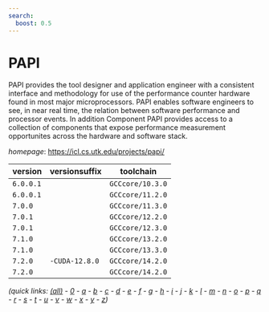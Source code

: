 ```yaml
---
search:
  boost: 0.5
---
```

# PAPI

PAPI provides the tool designer and application engineer with a consistent  interface and methodology for use of the performance counter hardware found  in most major microprocessors. PAPI enables software engineers to see, in near  real time, the relation between software performance and processor events.  In addition Component PAPI provides access to a collection of components  that expose performance measurement opportunites across the hardware and  software stack.

*homepage*: <https://icl.cs.utk.edu/projects/papi/>

version | versionsuffix | toolchain
--------|---------------|----------
``6.0.0.1`` |  | ``GCCcore/10.3.0``
``6.0.0.1`` |  | ``GCCcore/11.2.0``
``7.0.0`` |  | ``GCCcore/11.3.0``
``7.0.1`` |  | ``GCCcore/12.2.0``
``7.0.1`` |  | ``GCCcore/12.3.0``
``7.1.0`` |  | ``GCCcore/13.2.0``
``7.1.0`` |  | ``GCCcore/13.3.0``
``7.2.0`` | ``-CUDA-12.8.0`` | ``GCCcore/14.2.0``
``7.2.0`` |  | ``GCCcore/14.2.0``


*(quick links: [(all)](../index.md) - [0](../0/index.md) - [a](../a/index.md) - [b](../b/index.md) - [c](../c/index.md) - [d](../d/index.md) - [e](../e/index.md) - [f](../f/index.md) - [g](../g/index.md) - [h](../h/index.md) - [i](../i/index.md) - [j](../j/index.md) - [k](../k/index.md) - [l](../l/index.md) - [m](../m/index.md) - [n](../n/index.md) - [o](../o/index.md) - [p](../p/index.md) - [q](../q/index.md) - [r](../r/index.md) - [s](../s/index.md) - [t](../t/index.md) - [u](../u/index.md) - [v](../v/index.md) - [w](../w/index.md) - [x](../x/index.md) - [y](../y/index.md) - [z](../z/index.md))*

